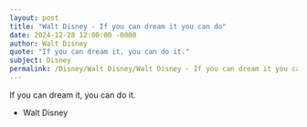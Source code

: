 ```yaml
---
layout: post
title: "Walt Disney - If you can dream it you can do"
date: 2024-12-28 12:00:00 -0000
author: Walt Disney
quote: "If you can dream it, you can do it."
subject: Disney
permalink: /Disney/Walt Disney/Walt Disney - If you can dream it you can do
---
```


If you can dream it, you can do it.

- Walt Disney
